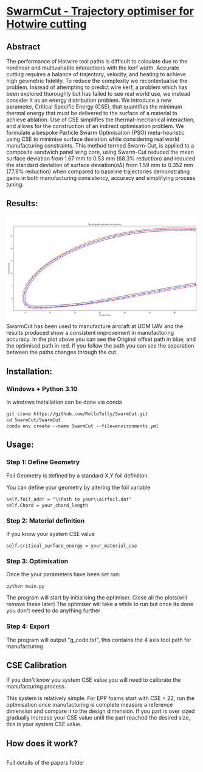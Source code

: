 # [SwarmCut - Trajectory optimiser for Hotwire cutting](https://github.com/RolloTully/SwarmCut/blob/main/Paper/SwarmCut.pdf)

## Abstract
The performance of Hotwire tool paths is difficult to calculate due to the nonlinear and multivariable interactions with the kerf width. Accurate cutting requires a balance of trajectory, velocity, and heating to achieve high geometric fidelity. To reduce the complexity we recontextualise the problem. Instead of attempting to predict wire kerf, a problem which has been explored thoroughly but has failed to see real world use, we instead consider it as an energy distribution problem. We introduce a new parameter, Critical Specific Energy (CSE), that quantifies the minimum thermal energy that must be delivered to the surface of a material to achieve ablation. Use of CSE simplifies the thermal-mechanical interaction, and allows for the construction of an indirect optimisation problem.  We formulate a bespoke Particle Swarm Optimisation (PSO) meta-heuristic using CSE to minimise surface deviation while considering real world manufacturing constraints. This method termed Swarm-Cut, is applied to a composite sandwich panel wing core, using Swarm-Cut reduced the mean surface deviation from 1.67 mm to 0.53 mm (68.3% reduction) and reduced the standard deviation of surface deviation(σΔ) from 1.59 mm to 0.352 mm (77.9% reduction) when compared to baseline trajectories demonstrating  gains in both manufacturing consistency, accuracy and simplifying process tuning.

## Results:
![Alt text](/Figures/Path_opt.png)
SwarmCut has been used to manufacture aircraft at UOM UAV and the results produced show a consistent improvement in manufacturing accuracy.
In the plot above you can see the Original offset path in blue, and the optimised path in red. If you follow the path you can see the separation between the paths changes through the cut.
## Installation:

### Windows + Python 3.10

In windows Installation can be done via conda
```
git clone https://github.com/RolloTully/SwarmCut.git
cd SwarmCut/SwarmCut
conda env create --name SwarmCut --file=environments.yml
```

## Usage:
### Step 1: Define Geometry
Foil Geometry is defined by a standard X,Y foil definition.

You can define your geometry by altering the foil variable
```
self.foil_addr = "\\Path to your\\airfoil.dat"
self.Chord = your_chord_length
```

### Step 2: Material definition
If you know your system CSE value
```
self.critical_surface_energy = your_material_cse
```

### Step 3: Optimisation
Once the your parameters have been set run:
```
python main.py
```
The program will start by initialising the optimiser.
Close all the plots(will remove these later)
The optimiser will take a while to run but once its done you don't need to do anything further

### Step 4: Export
The program will output "g_code.txt", this contains the 4 axis tool path for manufacturing

## CSE Calibration
If you don't know you system CSE value you will need to calibrate the manufacturing process.

This system is relatively simple. For EPP foams start with CSE = 22, run the optimisation once manufacturing is complete measure a reference dimension and compare it to the design dimension.
If you part is over sized gradually increase your CSE value until the part reached the desired size, this is your system CSE value.

## How does it work?


##
Full details of the papers folder
